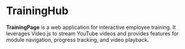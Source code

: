 # TrainingHub

**TrainingPage** is a web application for interactive employee training. It leverages Video.js to stream YouTube videos and provides features for module navigation, progress tracking, and video playback.

